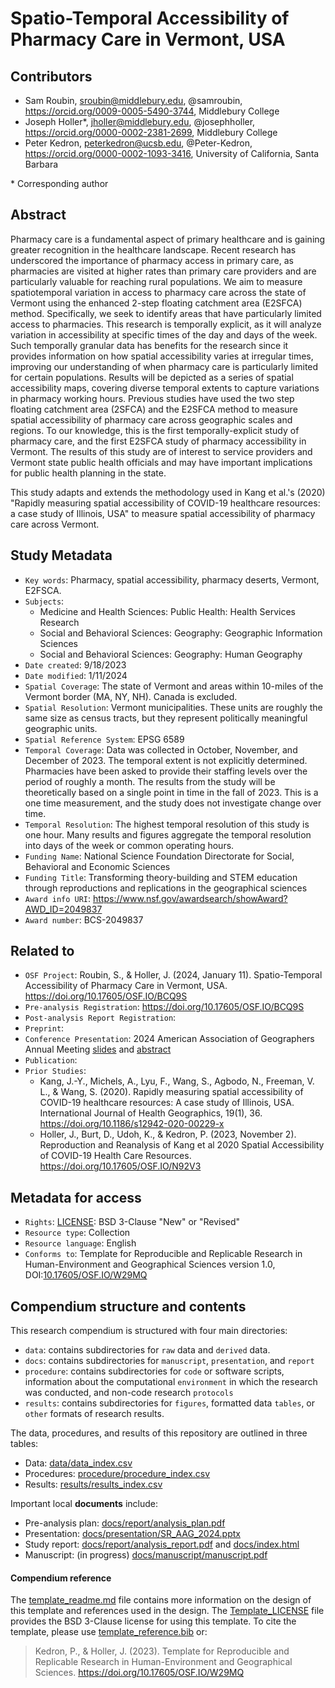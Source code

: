 # Spatio-Temporal Accessibility of Pharmacy Care in Vermont, USA

## Contributors

- Sam Roubin, sroubin@middlebury.edu, @samroubin, https://orcid.org/0009-0005-5490-3744, Middlebury College
- Joseph Holler\*, jholler@middlebury.edu, @josephholler, https://orcid.org/0000-0002-2381-2699, Middlebury College
- Peter Kedron, peterkedron@ucsb.edu, @Peter-Kedron, https://orcid.org/0000-0002-1093-3416, University of California, Santa Barbara

\* Corresponding author

## Abstract

Pharmacy care is a fundamental aspect of primary healthcare and is gaining greater recognition in the healthcare landscape.
Recent research has underscored the importance of pharmacy access in primary care, as pharmacies are visited at higher rates than primary care providers and are particularly valuable for reaching rural populations.
We aim to measure spatiotemporal variation in access to pharmacy care across the state of Vermont using the enhanced 2-step floating catchment area (E2SFCA) method.
Specifically, we seek to identify areas that have particularly limited access to pharmacies.
This research is temporally explicit, as it will analyze variation in accessibility at specific times of the day and days of the week.
Such temporally granular data has benefits for the research since it provides information on how spatial accessibility varies at irregular times, improving our understanding of when pharmacy care is particularly limited for certain populations.
Results will be depicted as a series of spatial accessibility maps, covering diverse temporal extents to capture variations in pharmacy working hours.
Previous studies have used the two step floating catchment area (2SFCA) and the E2SFCA method to measure spatial accessibility of pharmacy care across geographic scales and regions.
To our knowledge, this is the first temporally-explicit study of pharmacy care, and the first E2SFCA study of pharmacy accessibility in Vermont.
The results of this study are of interest to service providers and Vermont state public health officials and may have important implications for public health planning in the state.

This study adapts and extends the methodology used in Kang et al.'s (2020) "Rapidly measuring spatial accessibility of COVID-19 healthcare resources: a case study of Illinois, USA" to measure spatial accessibility of pharmacy care across Vermont.

## Study Metadata

- `Key words`: Pharmacy, spatial accessibility, pharmacy deserts, Vermont, E2FSCA.
- `Subjects`:
  - Medicine and Health Sciences: Public Health: Health Services Research
  - Social and Behavioral Sciences: Geography: Geographic Information Sciences
  - Social and Behavioral Sciences: Geography: Human Geography
- `Date created`: 9/18/2023
- `Date modified`: 1/11/2024
- `Spatial Coverage`: The state of Vermont and areas within 10-miles of the Vermont border (MA, NY, NH). Canada is excluded.
- `Spatial Resolution`: Vermont municipalities. These units are roughly the same size as census tracts, but they represent politically meaningful geographic units.
- `Spatial Reference System`: EPSG 6589
- `Temporal Coverage`: Data was collected in October, November, and December of 2023. The temporal extent is not explicitly determined. Pharmacies have been asked to provide their staffing levels over the period of roughly a month. The results from the study will be theoretically based on a single point in time in the fall of 2023. This is a one time measurement, and the study does not investigate change over time.
- `Temporal Resolution`: The highest temporal resolution of this study is one hour. Many results and figures aggregate the temporal resolution into days of the week or common operating hours. 
- `Funding Name`: National Science Foundation Directorate for Social, Behavioral and Economic Sciences
- `Funding Title`: Transforming theory-building and STEM education through reproductions and replications in the geographical sciences
- `Award info URI`: <https://www.nsf.gov/awardsearch/showAward?AWD_ID=2049837>
- `Award number`: BCS-2049837

## Related to

- `OSF Project`: Roubin, S., & Holler, J. (2024, January 11). Spatio-Temporal Accessibility of Pharmacy Care in Vermont, USA. <https://doi.org/10.17605/OSF.IO/BCQ9S>
- `Pre-analysis Registration`: <https://doi.org/10.17605/OSF.IO/BCQ9S>
- `Post-analysis Report Registration`:
- `Preprint`:
- `Conference Presentation`: 2024 American Association of Geographers Annual Meeting [slides](docs/presentation/SR_AAG_2024.pptx) and [abstract](https://aag.secure-platform.com/aag2024/solicitations/57/sessiongallery/7796/application/30826)
- `Publication`:
- `Prior Studies`:
  - Kang, J.-Y., Michels, A., Lyu, F., Wang, S., Agbodo, N., Freeman, V. L., & Wang, S. (2020). Rapidly measuring spatial accessibility of COVID-19 healthcare resources: A case study of Illinois, USA. International Journal of Health Geographics, 19(1), 36. <https://doi.org/10.1186/s12942-020-00229-x>
  - Holler, J., Burt, D., Udoh, K., & Kedron, P. (2023, November 2). Reproduction and Reanalysis of Kang et al 2020 Spatial Accessibility of COVID-19 Health Care Resources. <https://doi.org/10.17605/OSF.IO/N92V3>

## Metadata for access

- `Rights`: [LICENSE](LICENSE): BSD 3-Clause "New" or "Revised"
- `Resource type`: Collection
- `Resource language`: English
- `Conforms to`: Template for Reproducible and Replicable Research in Human-Environment and Geographical Sciences version 1.0, DOI:[10.17605/OSF.IO/W29MQ](https://doi.org/10.17605/OSF.IO/W29MQ)

## Compendium structure and contents

This research compendium is structured with four main directories:

- `data`: contains subdirectories for `raw` data and `derived` data.
- `docs`: contains subdirectories for `manuscript`, `presentation`, and `report`
- `procedure`: contains subdirectories for `code` or software scripts, information about the computational `environment` in which the research was conducted, and non-code research `protocols`
- `results`: contains subdirectories for `figures`, formatted data `tables`, or `other` formats of research results.

The data, procedures, and results of this repository are outlined in three tables:
- Data: [data/data_index.csv](data/data_index.csv)
- Procedures: [procedure/procedure_index.csv](procedure/procedure_index.csv)
- Results: [results/results_index.csv](results/results_index.csv)

Important local **documents** include:
- Pre-analysis plan: [docs/report/analysis_plan.pdf](docs/report/analysis_plan.pdf)
- Presentation: [docs/presentation/SR_AAG_2024.pptx](docs/presentation/SR_AAG_2024.pptx)
- Study report: [docs/report/analysis_report.pdf](docs/report/analysis_report.pdf) and [docs/index.html](docs/index.html)
- Manuscript: (in progress) [docs/manuscript/manuscript.pdf](docs/manuscript/manuscript.pdf)

#### Compendium reference

The [template_readme.md](template_readme.md) file contains more information on the design of this template and references used in the design.
The [Template_LICENSE](Template_LICENSE) file provides the BSD 3-Clause license for using this template.
To cite the template, please use [template_reference.bib](template_reference.bib) or:
> Kedron, P., & Holler, J. (2023). Template for Reproducible and Replicable Research in Human-Environment and Geographical Sciences. https://doi.org/10.17605/OSF.IO/W29MQ
